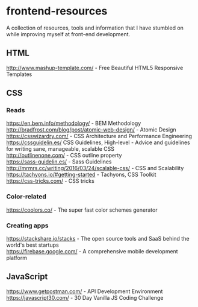 # frontend-resources

A collection of resources, tools and information that I have stumbled on while improving myself at front-end development. 

## HTML

http://www.mashup-template.com/ - Free Beautiful HTML5 Responsive Templates  

## CSS

### Reads  

https://en.bem.info/methodology/ - BEM Methodology  
http://bradfrost.com/blog/post/atomic-web-design/ - Atomic Design  
https://csswizardry.com/ - CSS Architecture and Performance Engineering  
https://cssguidelin.es/ CSS Guidelines, High-level - Advice and guidelines for writing sane, manageable, scalable CSS  
http://outlinenone.com/ - CSS outline property  
https://sass-guidelin.es/ - Sass Guidelines  
http://mrmrs.cc/writing/2016/03/24/scalable-css/ - CSS and Scalability  
https://tachyons.io/#getting-started - Tachyons, CSS Toolkit  
https://css-tricks.com/ - CSS tricks


### Color-related
https://coolors.co/ - The super fast color schemes generator  


### Creating apps

https://stackshare.io/stacks - The open source tools and SaaS behind the world's best startups  
https://firebase.google.com/ - A comprehensive mobile development platform  
 
## JavaScript

https://www.getpostman.com/ - API Development Environment  
https://javascript30.com/ - 30 Day Vanilla JS Coding Challenge  
